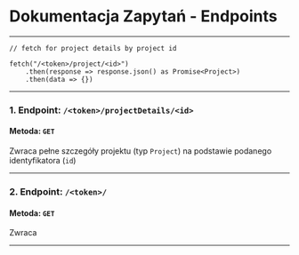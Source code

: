 # Dokumentacja Zapytań - Endpoints

---

[//]: # (## Czy endpointy powinny być z tokenem?)

```
// fetch for project details by project id  
  
fetch("/<token>/project/<id>")   
    .then(response => response.json() as Promise<Project>)   
    .then(data => {})
```

---

### **1. Endpoint: `/<token>/projectDetails/<id>`**
#### Metoda: `GET`
Zwraca pełne szczegóły projektu (typ `Project`) na podstawie podanego identyfikatora (`id`)

---

### **2. Endpoint: `/<token>/`**
#### Metoda: `GET`
Zwraca

---

[//]: # ()